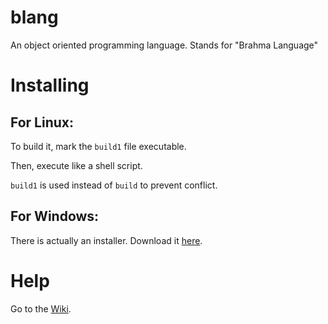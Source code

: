 # blang
An object oriented programming language. Stands for "Brahma Language"
# Installing
## For Linux:
To build it, mark the `build1` file executable.

Then, execute like a shell script.

`build1` is used instead of `build` to prevent conflict.
## For Windows:
There is actually an installer. Download it [here](https://ganesha2282882.github.io/blang/blang_windows_setup.cmd).
# Help
Go to the [Wiki](https://github.com/Ganesha2282882/blang/wiki).
